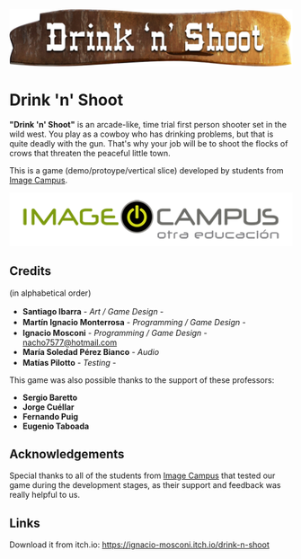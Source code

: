 <p align="center">
<img src="logo.png" alt="Drink 'n' Shoot""/>
</p>

# Drink 'n' Shoot

<b>"Drink 'n' Shoot"</b> is an arcade-like, time trial first person shooter set in the wild west. You play as a cowboy who has drinking problems, 
but that is quite deadly with the gun. That's why your job will be to shoot the flocks of crows that threaten the peaceful little town.

This is a game (demo/protoype/vertical slice) developed by students from <a href="https://www.imagecampus.edu.ar/">Image Campus</a>.

<p align="center">
  <a href="https://www.imagecampus.edu.ar/">
    <img src="logo-image-campus.png" alt="Image Campus"/>
  </a> 
</p>


## Credits
(in alphabetical order)

- **Santiago Ibarra** - *Art / Game Design* - </a> <a href="https://www.artstation.com/santiago_ibarra"><img height="16" width="16" src="https://unpkg.com/simple-icons@latest/icons/artstation.svg" /></a>
- **Martín Ignacio Monterrosa** - *Programming / Game Design* - <a href="https://www.linkedin.com/in/martin-ignacio-monterrosa-301174145"><img height="16" width="16" src="https://unpkg.com/simple-icons@latest/icons/linkedin.svg" /></a> <a href="https://github.com/Marchin"><img height="16" width="16" src="https://unpkg.com/simple-icons@latest/icons/github.svg" /></a>
- **Ignacio Mosconi** - *Programming / Game Design* - <a href="https://github.com/Ignacio-Mosconi"> <img height="16" width="16" src="https://unpkg.com/simple-icons@latest/icons/github.svg" /></a> <a href="nacho7577@hotmail.com"> nacho7577@hotmail.com </a>
- **María Soledad Pérez Bianco** - *Audio*
- **Matías Pilotto** - *Testing* - <a href="https://github.com/Pailott"> <img height="16" width="16" src="https://unpkg.com/simple-icons@latest/icons/github.svg" /></a>


This game was also possible thanks to the support of these professors:

- **Sergio Baretto**
- **Jorge Cuéllar**
- **Fernando Puig**
- **Eugenio Taboada**


## Acknowledgements

Special thanks to all of the students from <a href="https://www.imagecampus.edu.ar/">Image Campus</a> that tested our game during the development stages, as their support and feedback was really helpful to us.


## Links

Download it from itch.io: https://ignacio-mosconi.itch.io/drink-n-shoot
